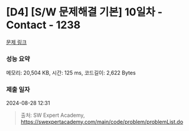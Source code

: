 # [D4] [S/W 문제해결 기본] 10일차 - Contact - 1238 

[문제 링크](https://swexpertacademy.com/main/code/problem/problemDetail.do?contestProbId=AV15B1cKAKwCFAYD) 

### 성능 요약

메모리: 20,504 KB, 시간: 125 ms, 코드길이: 2,622 Bytes

### 제출 일자

2024-08-28 12:31



> 출처: SW Expert Academy, https://swexpertacademy.com/main/code/problem/problemList.do